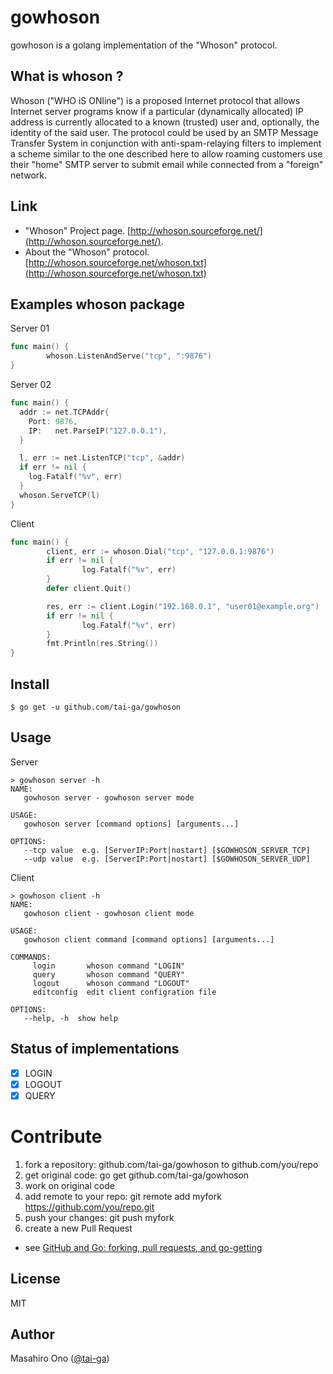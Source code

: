 # gowhoson

gowhoson is a golang implementation of the "Whoson" protocol.

## What is whoson ?
Whoson ("WHO iS ONline") is a proposed Internet protocol that allows Internet server programs know if a particular (dynamically allocated) IP address is currently allocated to a known (trusted) user and, optionally, the identity of the said user.
The protocol could be used by an SMTP Message Transfer System in conjunction with anti-spam-relaying filters to implement a scheme similar to the one described here to allow roaming customers use their "home" SMTP server to submit email while connected from a "foreign" network.

## Link
* "Whoson" Project page. [http://whoson.sourceforge.net/](http://whoson.sourceforge.net/).
* About the "Whoson" protocol.  [http://whoson.sourceforge.net/whoson.txt](http://whoson.sourceforge.net/whoson.txt)

## Examples whoson package
Server 01
```go
func main() {
        whoson.ListenAndServe("tcp", ":9876")
}
```
Server 02
```go
func main() {
  addr := net.TCPAddr{
    Port: 9876,
    IP:   net.ParseIP("127.0.0.1"),
  }

  l, err := net.ListenTCP("tcp", &addr)
  if err != nil {
    log.Fatalf("%v", err)
  }
  whoson.ServeTCP(l)
}
```

Client
```go
func main() {
        client, err := whoson.Dial("tcp", "127.0.0.1:9876")
        if err != nil {
                log.Fatalf("%v", err)
        }
        defer client.Quit()

        res, err := client.Login("192.168.0.1", "user01@example.org")
        if err != nil {
                log.Fatalf("%v", err)
        }
        fmt.Println(res.String())
}
```
## Install
```
$ go get -u github.com/tai-ga/gowhoson
```

## Usage
Server
```
> gowhoson server -h
NAME:
   gowhoson server - gowhoson server mode

USAGE:
   gowhoson server [command options] [arguments...]

OPTIONS:
   --tcp value  e.g. [ServerIP:Port|nostart] [$GOWHOSON_SERVER_TCP]
   --udp value  e.g. [ServerIP:Port|nostart] [$GOWHOSON_SERVER_UDP]
```

Client
```
> gowhoson client -h
NAME:
   gowhoson client - gowhoson client mode

USAGE:
   gowhoson client command [command options] [arguments...]

COMMANDS:
     login       whoson command "LOGIN"
     query       whoson command "QUERY"
     logout      whoson command "LOGOUT"
     editconfig  edit client configration file

OPTIONS:
   --help, -h  show help
```
## Status of implementations

* [X] LOGIN
* [X] LOGOUT
* [X] QUERY

# Contribute

1. fork a repository: github.com/tai-ga/gowhoson to github.com/you/repo
2. get original code: go get github.com/tai-ga/gowhoson
3. work on original code
4. add remote to your repo: git remote add myfork https://github.com/you/repo.git
5. push your changes: git push myfork
6. create a new Pull Request

- see [GitHub and Go: forking, pull requests, and go-getting](http://blog.campoy.cat/2014/03/github-and-go-forking-pull-requests-and.html)

## License

MIT

## Author

Masahiro Ono ([@tai-ga](https://twitter.com/tai_ga))
